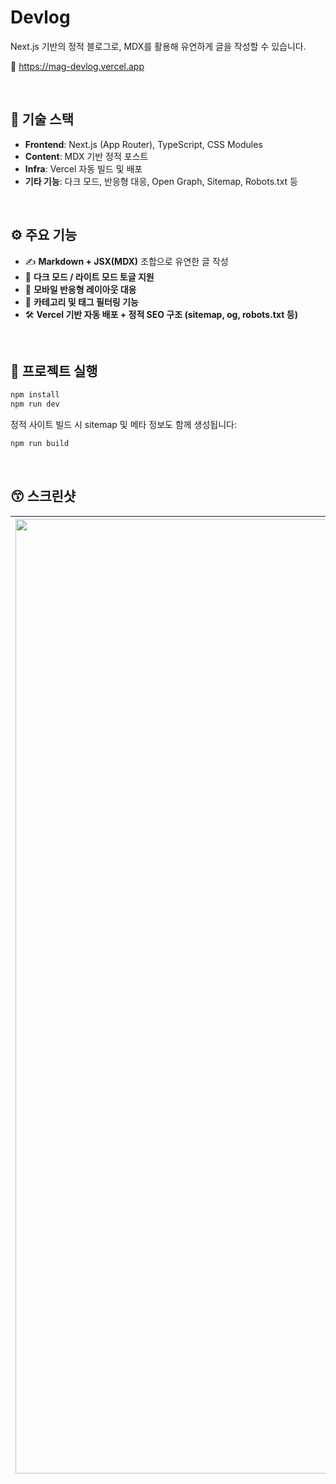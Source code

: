 # Devlog

Next.js 기반의 정적 블로그로, MDX를 활용해 유연하게 글을 작성할 수 있습니다.

🔗 https://mag-devlog.vercel.app

<br/>

## 🔧 기술 스택

- **Frontend**: Next.js (App Router), TypeScript, CSS Modules
- **Content**: MDX 기반 정적 포스트
- **Infra**: Vercel 자동 빌드 및 배포
- **기타 기능**: 다크 모드, 반응형 대응, Open Graph, Sitemap, Robots.txt 등

<br/>

## ⚙️ 주요 기능

- ✍️ **Markdown + JSX(MDX)** 조합으로 유연한 글 작성
- 🌙 **다크 모드 / 라이트 모드 토글 지원**
- 📱 **모바일 반응형 레이아웃 대응**
- 🧭 **카테고리 및 태그 필터링 기능**
- 🛠️ **Vercel 기반 자동 배포 + 정적 SEO 구조 (sitemap, og, robots.txt 등)**

<br/>

## 🚀 프로젝트 실행

```bash
npm install
npm run dev
```

정적 사이트 빌드 시 sitemap 및 메타 정보도 함께 생성됩니다:
```bash
npm run build
```

<br/>

## 😙 스크린샷


|<img width="1211" height="1527" alt="image" src="https://github.com/user-attachments/assets/296ba05a-90ba-4f5a-95a1-551e2129f6f7" />|<img width="1211" height="1527" alt="image" src="https://github.com/user-attachments/assets/59f3a4b5-2712-4f99-a194-fc2fe2913d97" />|
|--------|--------|
